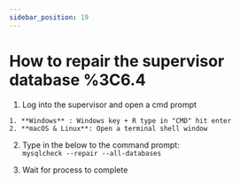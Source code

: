```yaml
---
sidebar_position: 19
---
```


# How to repair the supervisor database %3C6.4

  1. Log into the supervisor and open a cmd prompt  

    1. **Windows** : Windows key + R type in "CMD" hit enter 
    2. **macOS & Linux**: Open a terminal shell window 
  2. Type in the below to the command prompt:   
`mysqlcheck --repair --all-databases`

  3. Wait for process to complete   
  

